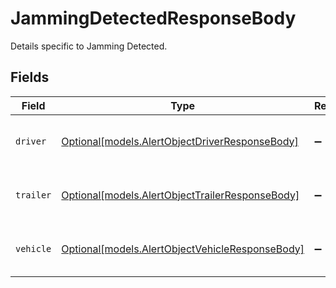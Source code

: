 # JammingDetectedResponseBody

Details specific to Jamming Detected.


## Fields

| Field                                                                                          | Type                                                                                           | Required                                                                                       | Description                                                                                    |
| ---------------------------------------------------------------------------------------------- | ---------------------------------------------------------------------------------------------- | ---------------------------------------------------------------------------------------------- | ---------------------------------------------------------------------------------------------- |
| `driver`                                                                                       | [Optional[models.AlertObjectDriverResponseBody]](../models/alertobjectdriverresponsebody.md)   | :heavy_minus_sign:                                                                             | A driver associated with the alert                                                             |
| `trailer`                                                                                      | [Optional[models.AlertObjectTrailerResponseBody]](../models/alertobjecttrailerresponsebody.md) | :heavy_minus_sign:                                                                             | A trailer associated with the alert                                                            |
| `vehicle`                                                                                      | [Optional[models.AlertObjectVehicleResponseBody]](../models/alertobjectvehicleresponsebody.md) | :heavy_minus_sign:                                                                             | The vehicle associated with the alert.                                                         |